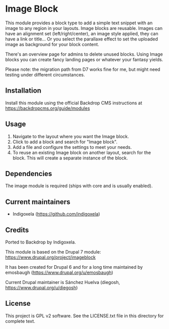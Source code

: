 # Image Block

This module provides a block type to add a simple text snippet with an image to any region in your layouts.
Image blocks are reusable.
Images can have an alignment set (left/right/center), an image style applied,
they can have a link or title...
Or you select the parallaxe effect to set the uploaded image as background for your block content.

There's an overview page for admins to delete unused blocks.
Using Image blocks you can create fancy landing pages or whatever your fantasy yields.

Please note: the migration path from D7 works fine for me, but might
need testing under different circumstances.

## Installation

Install this module using the official Backdrop CMS instructions at https://backdropcms.org/guide/modules

## Usage

1. Navigate to the layout where you want the Image block.
2. Click to add a block and search for "Image block".
3. Add a file and configure the settings to meet your needs.
4. To reuse an existing Image block on another layout, search for the block. 
  This will create a separate instance of the block.

## Dependencies

The image module is required (ships with core and is usually enabled).

## Current maintainers

* Indigoxela (https://github.com/indigoxela)

## Credits

Ported to Backdrop by Indigoxela.

This module is based on the Drupal 7 module: https://www.drupal.org/project/imageblock

It has been created for Drupal 6 and for a long time maintained by emosbaugh
(https://www.drupal.org/u/emosbaugh)

Current Drupal maintainer is Sánchez Huelva (diegosh,
https://www.drupal.org/u/diegosh)

## License

This project is GPL v2 software. See the LICENSE.txt file in this directory for complete text.
